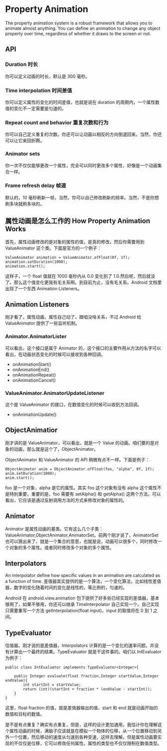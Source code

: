 # Property Animation

The property animation system is a robust framework that allows you to animate almost anything. You can define an animation to change any object property over time, regardless of whether it draws to the screen or not. 

## API

### Duration 时长

你可以定义动画的时长，默认是 300 毫秒。

### Time interpolation 时间差值

你可以定义属性的变化的时间差值，也就是说在 duration 的周期内，一个属性数值的变化不一定需要是匀速的。

### Repeat count and behavior 重复次数和行为

你可以自己定义重复的次数。你还可以让动画以相反的方向倒退回来。当然，你还可以让它来回折腾。

### Animator sets

你一次不仅仅能够更改一个属性，完全可以同时更改多个属性，好像是一个动画集合一样。

### Frame refresh delay 帧速

默认的，10 毫秒刷新一帧，当然，你可以自己修改刷新的频率。当然，不是你想刷多块就刷多块的。

## 属性动画是怎么工作的  How Property Animation Works

首先，属性动画修改的是对象的属性的值，是真的修改。然后你需要用到 ValueAnimator 这个类。下面是官方的一个例子：

    ValueAnimator animation = ValueAnimator.ofFloat(0f, 1f);
    animation.setDuration(1000);
    animation.start();

这样子，一个 float 值就在 1000 毫秒内从 0.0 变化到了 1.0.然后呢，然后就没了。那么这个值变化更我有毛关系啊。到目前为止，没有毛关系。Android 文档里出现了一个东西 Animation Listeners。

## Animation Listeners 

刚才看了，属性动画，属性自己动了，跟咱没啥关系，不过 Android 给 ValueAnimator 提供了一些监听机制。

### Animator.AnimatorLister

可以看出，这个接口是属于 Animator 的，这个接口的主要作用从方法的名字可以看出，在动画状态变化的时候可以接收到各种回调。

 * onAnimationStart()
 * onAnimationEnd()
 * onAnimationRepeat()
 * onAnimationCancel()

### ValueAnimator.AnimatorUpdateListener

这个是 ValueAnimator 的接口，在数值变化的时候可以收到方法回调。

 * onAnimationUpdate() 

## ObjectAnimatior 

刚才讲的是 ValueAnimator，可以看出，就是一个 Value 的动画。咱们要的是对象的动画，那么就是这个了，ObjectAnimator。

ObjectAnimator 和 ValueAnimator 的 API 稍微有点不一样。下面是例子：

    ObjectAnimator anim = ObjectAnimator.ofFloat(foo, "alpha", 0f, 1f);
    anim.setDuration(1000);
    anim.start();

foo 是一个对象，alpha 是它的属性。其实 foo 这个对象有没有 alpha 这个属性不是特别重要，重要的是，foo 需要有 setAlpha() 和 getAlpha() 这两个方法。可以看出，它应该是通过反射调用方法的方式来修改对象的属性的。

## Animator

Animator 是属性动画的基类。它有这么几个子类：ValueAnimator,ObjectAnimator,AnimatorSet。前两个刚才说了，AnimatorSet 也可以猜出来了，就是一个集合的意思，也就是说，动画可以很多个，同时修改一个对象的多个属性。或者同时修改多个对象的多个属性。


## Interpolators

An interpolator define how specific values in an animation are calculated as a function of time. 差值器其实提供的是一个算法，一个变化算法，比如线性差值器，数字的变化随着时间的变化是线性的，等比例的，匀速的。

Android 在 android.view.animation 包下提供了好多些已经实现的差值器，基本够用了，如果不够用，你还可以继承 TimeInterpolator 自己实现一个。自己实现只需要重写一个方法 getInterpolation(float input)，input 的取值将在 0 到 1 之间。

## TypeEvaluator

估值器。刚才说的是差值器，Interpolators 计算的是一个变化的速率问题，并没有计算出一个最终的结果。TypeEvaluator 就是干这件事的。咱们以 IntEvaluator 为例子：

    public class IntEvaluator implements TypeEvaluator<Integer>{
        
        public Integer evaluate(float fraction,Integer startValue,Integer endValue){
            int startInt = startValue;
            return (int)(startInt + fraction * (endValue - startInt));
        }
    }

这里，float fraction 的值，就是差值器输出的值，start 和 end 就是动画开始的数值和目标的数值。

是不是有点重复？确实有点重复，但是，这样的设计更加通用，我估计你在理解这个属性动画的时候，满脑子应该就是在模拟一个物体的位移，从一个位置移动到另外一个位置，然后移动的速度从匀速到各种变速，这样去理解。但是属性动画要实现的不仅仅是位移，它可以修改任何属性，属性的类型也不仅仅限制在数值类型。


